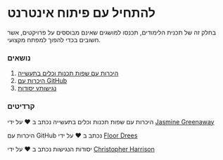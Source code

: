 # להתחיל עם פיתוח אינטרנט

בחלק זה של תכנית הלימודים, תכנסו למושגים שאינם מבוססים על פרויקטים, אשר חשובים בכדי להפוך למפתח מקצועי.

### נושאים

1. [היכרות עם שפות תכנות וכלים בתעשייה](1-intro-to-programming-languages/README.md)
2. [היכרות עם GitHub](2-github-basics/README.md)
3. [יסודות vנגישות](3-accessibility/README.md)

### קרדיטים

היכרות עם שפות תכנות וכלים בתעשייה נכתב ב ♥️ על ידי [Jasmine Greenaway](https://twitter.com/paladique)

היכרות עם GitHub נכתב ב ♥️ על ידי [Floor Drees](https://twitter.com/floordrees)

יסודות הנגישות נכתב ב ♥️ על ידי [Christopher Harrison](https://twitter.com/geektrainer)
